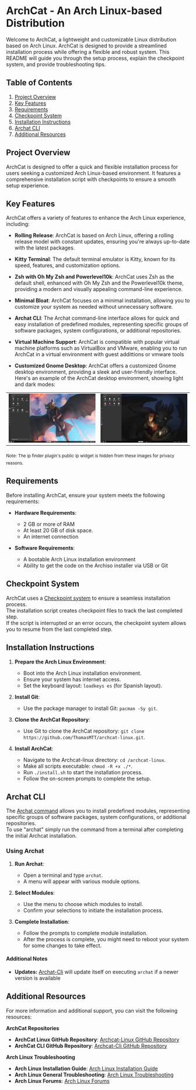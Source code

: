 # ArchCat - An Arch Linux-based Distribution
Welcome to ArchCat, a lightweight and customizable Linux distribution based on Arch Linux. ArchCat is designed to provide a streamlined installation process while offering a flexible and robust system. This README will guide you through the setup process, explain the checkpoint system, and provide troubleshooting tips.

## Table of Contents
1. [Project Overview](#project-overview)
2. [Key Features](#key-features)
3. [Requirements](#requirements)
4. [Checkpoint System](#checkpoint-system)
5. [Installation Instructions](#installation-instructions)
6. [Archat CLI](#archat-cli)
7. [Additional Resources](#additional-resources)

## Project Overview
ArchCat is designed to offer a quick and flexible installation process for users seeking a customized Arch Linux-based environment. It features a comprehensive installation script with checkpoints to ensure a smooth setup experience.

## Key Features
ArchCat offers a variety of features to enhance the Arch Linux experience, including:

- **Rolling Release**: ArchCat is based on Arch Linux, offering a rolling release model with constant updates, ensuring you're always up-to-date with the latest packages.
- **Kitty Terminal**: The default terminal emulator is Kitty, known for its speed, features, and customization options.
- **Zsh with Oh My Zsh and Powerlevel10k**: ArchCat uses Zsh as the default shell, enhanced with Oh My Zsh and the Powerlevel10k theme, providing a modern and visually appealing command-line experience.

- **Minimal Bloat**: ArchCat focuses on a minimal installation, allowing you to customize your system as needed without unnecessary software.
- **Archat CLI**: The Archat command-line interface allows for quick and easy installation of predefined modules, representing specific groups of software packages, system configurations, or additional repositories.
- **Virtual Machine Support**: ArchCat is compatible with popular virtual machine platforms such as VirtualBox and VMware, enabling you to run ArchCat in a virtual environment with guest addittions or vmware tools

- **Customized Gnome Desktop**: ArchCat offers a customized Gnome desktop environment, providing a sleek and user-friendly interface.<br>
Here's an example of the ArchCat desktop environment, showing light and dark modes:

<table>
  <tr>
    <td><img src="./images/desktop.png" alt="ArchCat Desktop" width="800px"></td>
    <td><img src="./images/desktop-dark.png" alt="ArchCat Desktop - Dark Mode" width="800px"></td>
  </tr>
</table>
<sub>Note: The ip finder plugin's public ip widget is hidden from these images for privacy reasons.</sub>

## Requirements
Before installing ArchCat, ensure your system meets the following requirements:

- **Hardware Requirements**:
  - 2 GB or more of RAM
  - At least 20 GB of disk space.
  - An internet connection

- **Software Requirements**:
  - A bootable Arch Linux installation environment
  - Ability to get the code on the Archiso installer via USB or Git

## Checkpoint System
ArchCat uses a [Checkpoint system](https://github.com/ThomasMTT/checkpoint-sh) to ensure a seamless installation process.<br>
The installation script creates checkpoint files to track the last completed step.<br> 
If the script is interrupted or an error occurs, the checkpoint system allows you to resume from the last completed step.

## Installation Instructions

1. **Prepare the Arch Linux Environment**:
   - Boot into the Arch Linux installation environment.
   - Ensure your system has internet access.
   - Set the keyboard layout: `loadkeys es` (for Spanish layout).

2. **Install Git**:
   - Use the package manager to install Git: `pacman -Sy git`.

3. **Clone the ArchCat Repository**:
   - Use Git to clone the ArchCat repository: `git clone https://github.com/ThomasMTT/archcat-linux.git`.

4. **Install ArchCat**:
   - Navigate to the Archcat-linux directory: `cd /archcat-linux`.
   - Make all scripts executable: `chmod -R +x ./*`.
   - Run `./install.sh` to start the installation process.
   - Follow the on-screen prompts to complete the setup.

## Archat CLI
The [Archat command](https://github.com/ThomasMTT/archcat-cli) allows you to install predefined modules, representing specific groups of software packages, system configurations, or additional repositories.<br>
To use "archat" simply run the command from a terminal after completing the initial Archcat installation.

### Using Archat
1. **Run Archat**:
   - Open a terminal and type `archat`.
   - A menu will appear with various module options.

2. **Select Modules**:
   - Use the menu to choose which modules to install.
   - Confirm your selections to initiate the installation process.

3. **Complete Installation**:
   - Follow the prompts to complete module installation.
   - After the process is complete, you might need to reboot your system for some changes to take effect.

#### Additional Notes
- **Updates:** [Archat-Cli](https://github.com/ThomasMTT/archcat-cli) will update itself on executing `archat` if a newer version is available 

## Additional Resources
For more information and additional support, you can visit the following resources:

**ArchCat Repositories**
- **ArchCat Linux GitHub Repository**: [Archcat-Linux GitHub Repository](https://github.com/ThomasMTT/archcat-linux)
- **ArchCat CLI GitHub Repository**: [Archcat-Cli GitHub Repository](https://github.com/ThomasMTT/archcat-cli)

**Arch Linux Troubleshooting**
- **Arch Linux Installation Guide**: [Arch Linux Installation Guide](https://wiki.archlinux.org/title/Installation_guide)
- **Arch Linux General Troubleshooting**: [Arch Linux Troubleshooting](https://wiki.archlinux.org/title/Troubleshooting)
- **Arch Linux Forums**: [Arch Linux Forums](https://bbs.archlinux.org/)